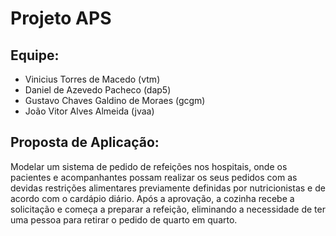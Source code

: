# Projeto APS
## Equipe: 
- Vinicius Torres de Macedo (vtm)
- Daniel de Azevedo Pacheco (dap5)
- Gustavo Chaves Galdino de Moraes (gcgm)
- João Vitor Alves Almeida (jvaa)
## Proposta de Aplicação:
Modelar um sistema de pedido de refeições nos hospitais, onde os pacientes e acompanhantes possam realizar os seus pedidos com as devidas restrições alimentares previamente definidas por nutricionistas e de acordo com o cardápio diário. Após a aprovação, a cozinha recebe a solicitação e começa a preparar a refeição, eliminando a necessidade de ter uma pessoa para retirar o pedido de quarto em quarto.
